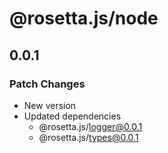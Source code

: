 # @rosetta.js/node

## 0.0.1

### Patch Changes

- New version
- Updated dependencies
  - @rosetta.js/logger@0.0.1
  - @rosetta.js/types@0.0.1
